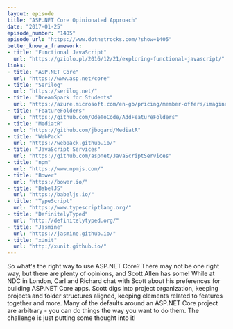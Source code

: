 ```yaml
---
layout: episode
title: "ASP.NET Core Opinionated Approach"
date: "2017-01-25"
episode_number: "1405"
episode_url: "https://www.dotnetrocks.com/?show=1405"
better_know_a_framework:
- title: "Functional JavaScript"
  url: "https://gziolo.pl/2016/12/21/exploring-functional-javascript/"
links:
- title: "ASP.NET Core"
  url: "https://www.asp.net/core"
- title: "Serilog"
  url: "https://serilog.net/"
- title: "DreamSpark for Students"
  url: "https://azure.microsoft.com/en-gb/pricing/member-offers/imagine/"
- title: "FeatureFolders"
  url: "https://github.com/OdeToCode/AddFeatureFolders"
- title: "MediatR"
  url: "https://github.com/jbogard/MediatR"
- title: "WebPack"
  url: "https://webpack.github.io/"
- title: "JavaScript Services"
  url: "https://github.com/aspnet/JavaScriptServices"
- title: "npm"
  url: "https://www.npmjs.com/"
- title: "Bower"
  url: "https://bower.io/"
- title: "BabelJS"
  url: "https://babeljs.io/"
- title: "TypeScript"
  url: "https://www.typescriptlang.org/"
- title: "DefinitelyTyped"
  url: "http://definitelytyped.org/"
- title: "Jasmine"
  url: "https://jasmine.github.io/"
- title: "xUnit"
  url: "http://xunit.github.io/"
---
```


So what's the right way to use ASP.NET Core? There may not be one right way, but there are plenty of opinions, and Scott Allen has some! While at NDC in London, Carl and Richard chat with Scott about his preferences for building ASP.NET Core apps. Scott digs into project organization, keeping projects and folder structures aligned, keeping elements related to features together and more. Many of the defaults around an ASP.NET Core project are arbitrary - you can do things the way you want to do them. The challenge is just putting some thought into it!
